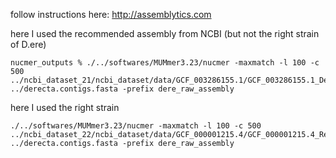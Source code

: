 follow instructions here:
http://assemblytics.com

here I used the recommended assembly from NCBI (but not the right strain of D.ere)
```
nucmer_outputs % ./../softwares/MUMmer3.23/nucmer -maxmatch -l 100 -c 500 ../ncbi_dataset_21/ncbi_dataset/data/GCF_003286155.1/GCF_003286155.1_DereRS2_genomic.fna ../derecta.contigs.fasta -prefix dere_raw_assembly
```

here I used the right strain
```
./../softwares/MUMmer3.23/nucmer -maxmatch -l 100 -c 500 ../ncbi_dataset_22/ncbi_dataset/data/GCF_000001215.4/GCF_000001215.4_Release_6_plus_ISO1_MT_genomic.fna ../derecta.contigs.fasta -prefix dere_raw_assembly
```

